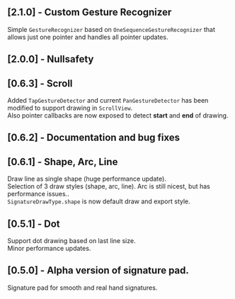 ## [2.1.0] - Custom Gesture Recognizer
Simple `GestureRecognizer` based on `OneSequenceGestureRecognizer` that allows just one pointer and handles all pointer updates.
## [2.0.0] - Nullsafety
## [0.6.3] - Scroll
Added `TapGestureDetector` and current `PanGestureDetector` has been modified to support drawing in `ScrollView`.\
Also pointer callbacks are now exposed to detect **start** and **end** of drawing.
## [0.6.2] - Documentation and bug fixes
## [0.6.1] - Shape, Arc, Line
Draw line as single shape (huge performance update).\
Selection of 3 draw styles (shape, arc, line). Arc is still nicest, but has performance issues..\
`SignatureDrawType.shape` is now default draw and export style.
## [0.5.1] - Dot
Support dot drawing based on last line size.\
Minor performance updates.
## [0.5.0] - Alpha version of signature pad.

Signature pad for smooth and real hand signatures.
